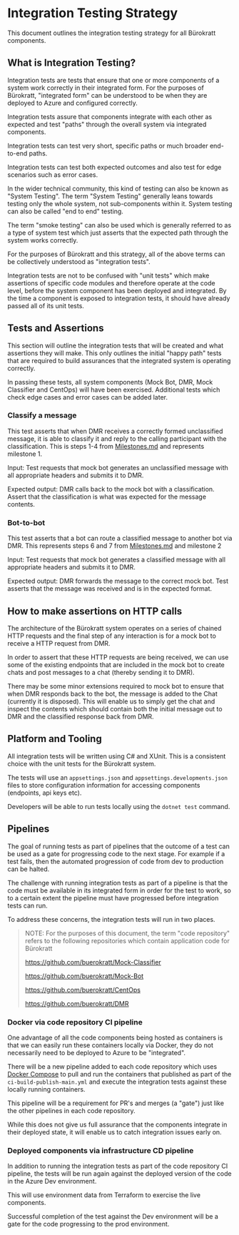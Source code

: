 # Integration Testing Strategy

This document outlines the integration testing strategy for all Bürokratt components.

## What is Integration Testing?

Integration tests are tests that ensure that one or more components of a system work correctly in their integrated form. For the purposes of Bürokratt, "integrated form" can be understood to be when they are deployed to Azure and configured correctly.

Integration tests assure that components integrate with each other as expected and test "paths" through the overall system via integrated components.

Integration tests can test very short, specific paths or much broader end-to-end paths.

Integration tests can test both expected outcomes and also test for edge scenarios such as error cases.

In the wider technical community, this kind of testing can also be known as "System Testing". The term "System Testing" generally leans towards testing only the whole system, not sub-components within it. System testing can also be called "end to end" testing.

The term "smoke testing" can also be used which is generally referred to as a type of system test which just asserts that the expected path through the system works correctly.

For the purposes of Bürokratt and this strategy, all of the above terms can be collectively understood as "integration tests".

Integration tests are not to be confused with "unit tests" which make assertions of specific code modules and therefore operate at the code level, before the system component has been deployed and integrated. By the time a component is exposed to integration tests, it should have already passed all of its unit tests.

## Tests and Assertions

This section will outline the integration tests that will be created and what assertions they will make. This only outlines the initial "happy path" tests that are required to build assurances that the integrated system is operating correctly.

In passing these tests, all system components (Mock Bot, DMR, Mock Classifier and CentOps) will have been exercised. Additional tests which check edge cases and error cases can be added later.

### Classify a message

This test asserts that when DMR receives a correctly formed unclassified message, it is able to classify it and reply to the calling participant with the classification. This is steps 1-4 from [Milestones.md](https://github.com/buerokratt/Project-Documentation-Management/blob/main/Milestones.md) and represents milestone 1.

Input: Test requests that mock bot generates an unclassified message with all appropriate headers and submits it to DMR.

Expected output: DMR calls back to the mock bot with a classification. Assert that the classification is what was expected for the message contents.

### Bot-to-bot

This test asserts that a bot can route a classified message to another bot via DMR. This represents steps 6 and 7 from [Milestones.md](https://github.com/buerokratt/Project-Documentation-Management/blob/main/Milestones.md) and milestone 2

Input: Test requests that mock bot generates a classified message with all appropriate headers and submits it to DMR.

Expected output: DMR forwards the message to the correct mock bot. Test asserts that the message was received and is in the expected format.

## How to make assertions on HTTP calls

The architecture of the Bürokratt system operates on a series of chained HTTP requests and the final step of any interaction is for a mock bot to receive a HTTP request from DMR.

In order to assert that these HTTP requests are being received, we can use some of the existing endpoints that are included in the mock bot to create chats and post messages to a chat (thereby sending it to DMR).

There may be some minor extensions required to mock bot to ensure that when DMR responds back to the bot, the message is added to the Chat (currently it is disposed). This will enable us to simply get the chat and inspect the contents which should contain both the initial message out to DMR and the classified response back from DMR.

## Platform and Tooling

All integration tests will be written using C# and XUnit. This is a consistent choice with the unit tests for the Bürokratt system.

The tests will use an `appsettings.json` and `appsettings.developments.json` files to store configuration information for accessing components (endpoints, api keys etc).

Developers will be able to run tests locally using the `dotnet test` command.

## Pipelines

The goal of running tests as part of pipelines that the outcome of a test can be used as a gate for progressing code to the next stage. For example if a test fails, then the automated progression of code from dev to production can be halted.

The challenge with running integration tests as part of a pipeline is that the code must be available in its integrated form in order for the test to work, so to a certain extent the pipeline must have progressed before integration tests can run.

To address these concerns, the integration tests will run in two places.

> NOTE: For the purposes of this document, the term "code repository" refers to the following repositories which contain application code for Bürokratt 
>
> https://github.com/buerokratt/Mock-Classifier
>
> https://github.com/buerokratt/Mock-Bot
>
> https://github.com/buerokratt/CentOps
>
> https://github.com/buerokratt/DMR

### Docker via code repository CI pipeline

One advantage of all the code components being hosted as containers is that we can easily run these containers locally via Docker, they do not necessarily need to be deployed to Azure to be "integrated".

There will be a new pipeline added to each code repository which uses [Docker Compose](https://docs.docker.com/compose/) to pull and run the containers that published as part of the `ci-build-publish-main.yml` and execute the integration tests against these locally running containers. 

This pipeline will be a requirement for PR's and merges (a "gate") just like the other pipelines in each code repository.

While this does not give us full assurance that the components integrate in their deployed state, it will enable us to catch integration issues early on.

### Deployed components via infrastructure CD pipeline

In addition to running the integration tests as part of the code repository CI pipeline, the tests will be run again against the deployed version of the code in the Azure Dev environment.

This will use environment data from Terraform to exercise the live components.

Successful completion of the test against the Dev environment will be a gate for the code progressing to the prod environment.

